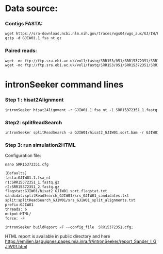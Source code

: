 Data source:
============

### Contigs FASTA: 

```diff
wget https://sra-download.ncbi.nlm.nih.gov/traces/wgs04/wgs_aux/GJ/IW/GJIW01/GJIW01.1.fsa_nt.gz
gzip -d GJIW01.1.fsa_nt.gz
```

### Paired reads:

```diff
wget -nc ftp://ftp.sra.ebi.ac.uk/vol1/fastq/SRR153/051/SRR15372351/SRR15372351_2.fastq.gz
wget -nc ftp://ftp.sra.ebi.ac.uk/vol1/fastq/SRR153/051/SRR15372351/SRR15372351_1.fastq.gz

```

intronSeeker command lines
============================

### Step 1 : hisat2Alignment

```diff
intronSeeker hisat2Alignment -r GJIW01.1.fsa_nt -1 SRR15372351_1.fastq.gz -2 SRR15372351_2.fastq.gz --prefix GJIW01 -o GJIW01 -t 12
```

### Step2: splitReadSearch

```diff
intronSeeker splitReadSearch -a GJIW01/hisat2_GJIW01.sort.bam -r GJIW01.1.fsa_nt --prefix GJIW01 --output splitReadSearch_GJIW01
```

### Step 3: run simulation2HTML

Configuration file:

```diff
nano SRR15372351.cfg
```

```diff
[Defaults]
fasta:GJIW01.1.fsa_nt
r1:SRR15372351_1.fastq.gz
r2:SRR15372351_2.fastq.gz
flagstat:GJIW01/hisat2_GJIW01.sort.flagstat.txt
candidat:splitReadSearch_GJIW01/srs_GJIW01_candidates.txt
split:splitReadSearch_GJIW01/srs_GJIW01_split_alignments.txt
prefix:GJIW01
threads: 6                
output:HTML/
force: -F
```


```diff
intronSeeker buildReport -F --config_file  SRR15372351.cfg;

```

HTML report is available in public directory and here https://emilien.lasguignes.pages.mia.inra.fr/intronSeeker/report_Sander_l_GJIW01.html
